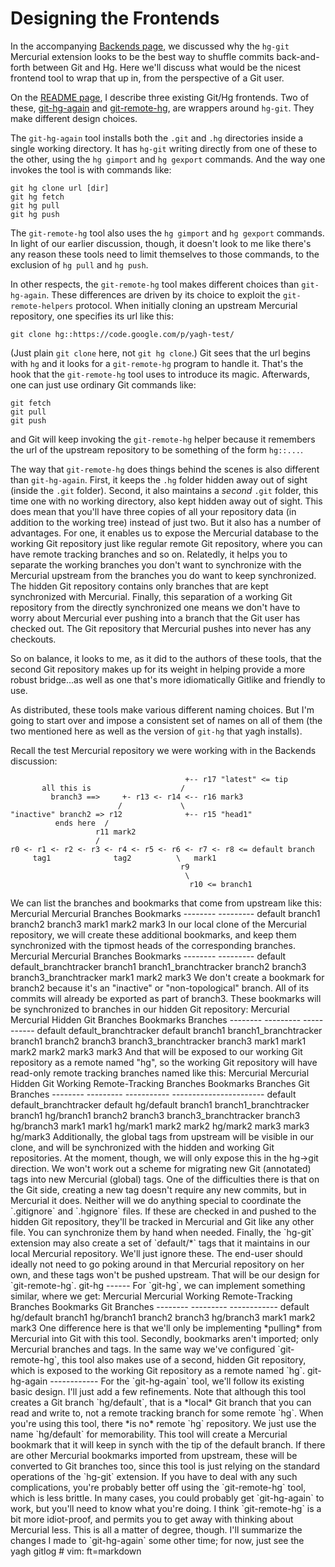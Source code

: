 Designing the Frontends
=======================

In the accompanying [Backends page](https://github.com/dubiousjim/yagh/blob/master/Frontends.md), we discussed why the `hg-git` Mercurial extension looks to be the best way to shuffle commits back-and-forth between Git and Hg. Here we'll discuss what would be the nicest frontend tool to wrap that up in, from the perspective of a Git user.

On the [README page](https://github.com/dubiousjim/yagh/blob/master/README.md), I describe three existing Git/Hg frontends. Two of these, [git-hg-again](https://github.com/abourget/git-hg-again) and [git-remote-hg](https://github.com/rfk/git-remote-hg), are wrappers around `hg-git`. They make different design choices.

The `git-hg-again` tool installs both the `.git` and `.hg` directories inside a single working directory. It has `hg-git` writing directly from one of these to the other, using the `hg gimport` and `hg gexport` commands. And the way one invokes the tool is with commands like:

    git hg clone url [dir]
    git hg fetch
    git hg pull
    git hg push

The `git-remote-hg` tool also uses the `hg gimport` and `hg gexport` commands. In light of our earlier discussion, though, it doesn't look to me like there's any reason these tools need to limit themselves to those commands, to the exclusion of `hg pull` and `hg push`.

In other respects, the `git-remote-hg` tool makes different choices than `git-hg-again`. These differences are driven by its choice to exploit the `git-remote-helpers` protocol. When initially cloning an upstream Mercurial repository, one specifies its url like this:

    git clone hg::https://code.google.com/p/yagh-test/

(Just plain `git clone` here, not `git hg clone`.) Git sees that the url begins with `hg` and it looks for a `git-remote-hg` program to handle it. That's the hook that the `git-remote-hg` tool uses to introduce its magic. Afterwards, one can just use ordinary Git commands like:

    git fetch
    git pull
    git push

and Git will keep invoking the  `git-remote-hg` helper because it remembers the url of the upstream repository to be something of the form `hg::...`.

The way that `git-remote-hg` does things behind the scenes is also different than `git-hg-again`. First, it keeps the `.hg` folder hidden away out of sight (inside the `.git` folder). Second, it also maintains a *second* `.git` folder, this time one with no working directory, also kept hidden away out of sight. This does mean that you'll have three copies of all your repository data (in addition to the working tree) instead of just two. But it also has a number of advantages. For one, it enables us to expose the Mercurial database to the working Git repository just like regular remote Git repository, where you can have remote tracking branches and so on. Relatedly, it helps you to separate the working branches you don't want to synchronize with the Mercurial upstream from the branches you do want to keep synchronized. The hidden Git repository contains only branches that are kept synchronized with Mercurial. Finally, this separation of a working Git repository from the directly synchronized one means we don't have to worry about Mercurial ever pushing into a branch that the Git user has checked out. The Git repository that Mercurial pushes into never has any checkouts.

So on balance, it looks to me, as it did to the authors of these tools, that the second Git repository makes up for its weight in helping provide a more robust bridge...as well as one that's more idiomatically Gitlike and friendly to use.

As distributed, these tools make various different naming choices. But I'm going to start over and impose a consistent set of names on all of them (the two mentioned here as well as the version of `git-hg` that yagh installs).

Recall the test Mercurial repository we were working with in the Backends discussion:



                                           +-- r17 "latest" <= tip
           all this is                    /
             branch3 ==>     +- r13 <- r14 <-- r16 mark3
                            /             \
    "inactive" branch2 => r12              +-- r15 "head1"
              ends here  /
                       r11 mark2
                       /
    r0 <- r1 <- r2 <- r3 <- r4 <- r5 <- r6 <- r7 <- r8 <= default branch
         tag1              tag2          \   mark1
                                          r9
                                           \
                                            r10 <= branch1
<!-->

We can list the branches and bookmarks that come from upstream like this:

    Mercurial   Mercurial
    Branches    Bookmarks
    --------    ---------
    default
    branch1
    branch2
    branch3
                mark1
                mark2
                mark3

In our local clone of the Mercurial repository, we will create these additional bookmarks, and keep them synchronized with the tipmost heads of the corresponding branches.

    Mercurial   Mercurial
    Branches    Bookmarks
    --------    ---------
    default     default_branchtracker
    branch1     branch1_branchtracker
    branch2
    branch3     branch3_branchtracker
                mark1
                mark2
                mark3

We don't create a bookmark for branch2 because it's an "inactive" or "non-topological" branch. All of its commits will already be exported as part of branch3.

These bookmarks will be synchronized to branches in our hidden Git repository:

    Mercurial   Mercurial              Hidden Git
    Branches    Bookmarks              Branches
    --------    ---------              -----------
    default     default_branchtracker  default
    branch1     branch1_branchtracker  branch1
    branch2
    branch3     branch3_branchtracker  branch3
                mark1                  mark1
                mark2                  mark2
                mark3                  mark3

And that will be exposed to our working Git repository as a remote named "hg", so the working Git repository will have read-only remote tracking branches named like this:

    Mercurial   Mercurial              Hidden Git   Working Remote-Tracking
    Branches    Bookmarks              Branches     Git Branches
    --------    ---------              -----------  -----------------------
    default     default_branchtracker  default      hg/default
    branch1     branch1_branchtracker  branch1      hg/branch1
    branch2
    branch3     branch3_branchtracker  branch3      hg/branch3
                mark1                  mark1        hg/mark1
                mark2                  mark2        hg/mark2
                mark3                  mark3        hg/mark3


Additionally, the global tags from upstream will be visible in our clone, and will be synchronized with the hidden and working Git repositories. At the moment, though, we will only expose this in the hg->git direction. We won't work out a scheme for migrating new Git (annotated) tags into new Mercurial (global) tags. One of the difficulties there is that on the Git side, creating a new tag doesn't require any new commits, but in Mercurial it does.

Neither will we do anything special to coordinate the `.gitignore` and `.hgignore` files. If these are checked in and pushed to the hidden Git repository, they'll be tracked in Mercurial and Git like any other file. You can synchronize them by hand when needed.

Finally, the `hg-git` extension may also create a set of `default/*` tags that it maintains in our local Mercurial repository. We'll just ignore these. The end-user should ideally not need to go poking around in that Mercurial repository on her own, and these tags won't be pushed upstream.

That will be our design for `git-remote-hg`.


git-hg
------

For `git-hg`, we can implement something similar, where we get:

    Mercurial   Mercurial              Working Remote-Tracking
    Branches    Bookmarks              Git Branches
    --------    ---------              ------------
    default                            hg/default
    branch1                            hg/branch1
    branch2
    branch3                            hg/branch3
                mark1
                mark2
                mark3

One difference here is that we'll only be implementing *pulling* from Mercurial into Git with this tool. Secondly, bookmarks aren't imported; only Mercurial branches and tags. In the same way we've configured `git-remote-hg`, this tool also makes use of a second, hidden Git repository, which is exposed to the working Git repository as a remote named `hg`.


git-hg-again
------------

For the `git-hg-again` tool, we'll follow its existing basic design. I'll just add a few refinements.

Note that although this tool creates a Git branch `hg/default`, that is a *local* Git branch that you can read and write to, not a remote tracking branch for some remote `hg`. When you're using this tool, there *is no* remote `hg` repository. We just use the name `hg/default` for memorability.

This tool will create a Mercurial bookmark that it will keep in synch with the tip of the default branch. If there are other Mercurial bookmarks imported from upstream, these will be converted to Git branches too, since this tool is just relying on the standard operations of the `hg-git` extension. If you have to deal with any such complications, you're probably better off using the `git-remote-hg` tool, which is less brittle. In many cases, you could probably get `git-hg-again` to work, but you'll need to know what you're doing. I think `git-remote-hg` is a bit more idiot-proof, and permits you to get away with thinking about Mercurial less. This is all a matter of degree, though.

I'll summarize the changes I made to `git-hg-again` some other time; for now, just see the yagh gitlog


# vim: ft=markdown
